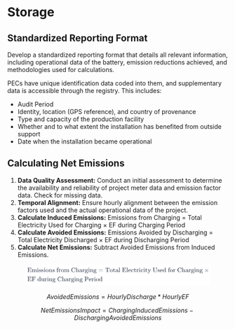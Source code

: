 # Storage

## **Standardized Reporting Format**

Develop a standardized reporting format that details all relevant information, including operational data of the battery, emission reductions achieved, and methodologies used for calculations.

PECs have unique identification data coded into them, and supplementary data is accessible through the registry. This includes:

* Audit Period
* Identity, location (GPS reference), and country of provenance
* Type and capacity of the production facility
* Whether and to what extent the installation has benefited from outside support
* Date when the installation became operational

## **Calculating Net Emissions**

1. **Data Quality Assessment:** Conduct an initial assessment to determine the availability and reliability of project meter data and emission factor data. Check for missing data.
2. **Temporal Alignment:** Ensure hourly alignment between the emission factors used and the actual operational data of the project.
3. **Calculate Induced Emissions:** Emissions from Charging = Total Electricity Used for Charging × EF during Charging Period
4. **Calculate Avoided Emissions:** Emissions Avoided by Discharging = Total Electricity Discharged × EF during Discharging Period
5. **Calculate Net Emissions:** Subtract Avoided Emissions from Induced Emissions.&#x20;

<figure><img src="../../.gitbook/assets/image (67).png" alt=""><figcaption></figcaption></figure>

$$
Avoided Emissions = Hourly Discharge * Hourly EF
$$

$$
Net Emissions Impact = Charging Induced Emissions - Discharging Avoided Emissions
$$



